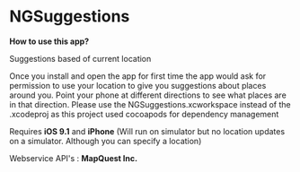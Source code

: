 # NGSuggestions

<b>How to use this app?</b>
 
 Suggestions based of current location
 
 Once you install and open the app for first time the app would ask for permission to use your location
 to give you suggestions about places around you. Point your phone at different directions to see what places 
 are in that direction.
 Please use the NGSuggestions.xcworkspace instead of the .xcodeproj as this project used cocoapods for dependency management
  
Requires <b>iOS 9.1</b> and <b>iPhone</b> (Will run on simulator but no location updates on a simulator. Although you can specify a location)
 
Webservice API's : <b>MapQuest Inc.</b> 
